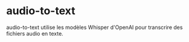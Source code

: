 # audio-to-text
audio-to-text utilise les modèles Whisper d'OpenAI pour transcrire des fichiers audio en texte.
